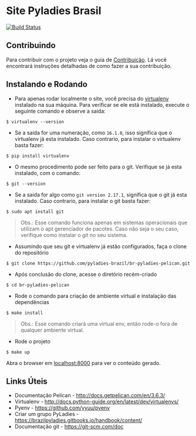 Site Pyladies Brasil
====================
[![Build Status](https://app.codeship.com/projects/bca2dab0-d874-0134-15a2-326e4d300ce2/status?branch=master)](https://app.codeship.com/projects/bca2dab0-d874-0134-15a2-326e4d300ce2/status?branch=master)

Contribuindo
------------

Para contribuir com o projeto veja o guia de [Contribuição](https://github.com/pyladies-brazil/br-pyladies-pelican/blob/master/CONTRIBUTING.md). Lá você encontrará instruções detalhadas de como fazer a sua contribuição.

Instalando e Rodando
--------------------

- Para apenas rodar localmente o site, você precisa do [virtualenv](https://virtualenv.pypa.io/en/stable/)
instalado na sua máquina. Para verificar se ele está instalado, execute o
seguinte comando e observe a saida:

```console
$ virtualenv --version
```
- Se a saida for uma numeração, como `16.1.0`, isso significa que o virtualenv já
esta instalado. Caso contrario, para instalar o virtualenv basta fazer:

```console
$ pip install virtualenv
```
- O mesmo procedimento pode ser feito para o git. Verifique se já esta instalado,
com o comando:
``` console
$ git --version
```

- Se a saida for algo como `git version 2.17.1`, significa que o git já esta
instalado. Caso contrario, para instalar o git basta fazer:
``` console
$ sudo apt install git
```

> Obs.: Esse comando funciona apenas em sistemas operacionais que utilizam o
apt gerenciador de pacotes. Caso não seja o seu caso, verifique como
instalar o git no seu sistema.

- Assumindo que seu git e virtualenv já estão configurados, faça o clone do repositório

``` console
$ git clone https://github.com/pyladies-brazil/br-pyladies-pelican.git
```
- Após conclusão do clone, acesse o diretório recém-criado

``` console
$ cd br-pyladies-pelican
```
- Rode o comando para criação de ambiente virtual e instalação das dependências

``` console
$ make install
```
> Obs.: Esse comando criará uma virtual env, então rode-o fora de qualquer ambiente virtual.

- Rode o projeto

``` console
$ make up
```

Abra o browser em [localhost:8000](http://localhost:8000) para ver o conteúdo gerado.

Links Úteis
-----------

* Documentação Pelican - http://docs.getpelican.com/en/3.6.3/
* Virtualenv - http://docs.python-guide.org/en/latest/dev/virtualenvs/
* Pyenv - https://github.com/yyuu/pyenv
* Criar um grupo PyLadies - https://brazilpyladies.gitbooks.io/handbook/content/
* Documentação git - https://git-scm.com/doc

